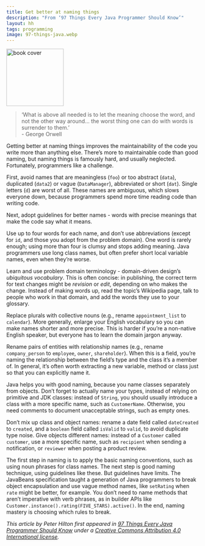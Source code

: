 ```yaml
---
title: Get better at naming things
description: "From ‘97 Things Every Java Programmer Should Know’"
layout: hh
tags: programming
image: 97-things-java.webp
---
```


<a class="cover" style="width:auto" href="http://shop.oreilly.com/product/0636920048824.do" title="97 Things Every Java Programmer Should Know">
<img src="97-things-java.webp" alt="book cover" style="width:150px"></a>

> ‘What is above all needed is to let the meaning choose the word, and not the other way around… the worst thing one can do with words is surrender to them.’<br>- George Orwell

Getting better at naming things improves the maintainability of the code you write more than anything else. There’s more to maintainable code than good naming, but naming things is famously hard, and usually neglected. Fortunately, programmers like a challenge.

First, avoid names that are meaningless (`foo`) or too abstract (`data`), duplicated (`data2`) or vague (`DataManager`), abbreviated or short (`dat`). Single letters (`d`) are worst of all. These names are ambiguous, which slows everyone down, because programmers spend more time reading code than writing code.

Next, adopt guidelines for better names - words with precise meanings that make the code say what it means.

Use up to four words for each name, and don’t use abbreviations (except for `id`, and those you adopt from the problem domain). One word is rarely enough; using more than four is clumsy and stops adding meaning. Java programmers use long class names, but often prefer short local variable names, even when they’re worse.

Learn and use problem domain terminology - domain-driven design’s _ubiquitous vocabulary_. This is often concise: in publishing, the correct term for text changes might be _revision_ or _edit_, depending on who makes the change. Instead of making words up, read the topic’s Wikipedia page, talk to people who work in that domain, and add the words they use to your glossary.

Replace plurals with collective nouns (e.g., rename `appointment_list` to `calendar`). More generally, enlarge your English vocabulary so you can make names shorter and more precise. This is harder if you’re a non-native English speaker, but everyone has to learn the domain jargon anyway.

Rename pairs of entities with relationship names (e.g., rename `company_person` to `employee`, `owner`, `shareholder`). When this is a field, you’re naming the relationship between the field’s type and the class it’s a member of. In general, it’s often worth extracting a new variable, method or class just so that you can explicitly name it.

Java helps you with good naming, because you name classes separately from objects. Don’t forget to actually name your types, instead of relying on primitive and JDK classes: instead of `String`, you should usually introduce a class with a more specific name, such as `CustomerName`. Otherwise, you need comments to document unacceptable strings, such as empty ones.

Don’t mix up class and object names: rename a date field called `dateCreated` to `created`, and a `boolean` field called `isValid` to `valid`, to avoid duplicate type noise. Give objects different names: instead of a `Customer` called `customer`, use a more specific name, such as `recipient` when sending a notification, or `reviewer` when posting a product review.

The first step in naming is to apply the basic naming conventions, such as using noun phrases for class names. The next step is good naming technique, using guidelines like these. But guidelines have limits. The JavaBeans specification taught a generation of Java programmers to break object encapsulation and use vague method names, like `setRating` when `rate` might be better, for example. You don’t need to name methods that aren’t imperative with verb phrases, as in builder APIs like `Customer.instance().rating(FIVE_STARS).active()`. In the end, naming mastery is choosing which rules to break.

_This article by Peter Hilton first appeared in 
[97 Things Every Java Programmer Should Know](http://shop.oreilly.com/product/0636920048824.do)
under a [Creative Commons Attribution 4.0 International license](https://creativecommons.org/licenses/by/4.0/)._
